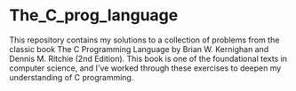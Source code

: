 # The_C_prog_language
This repository contains my solutions to a collection of problems from the classic book The C Programming Language by Brian W. Kernighan and Dennis M. Ritchie (2nd Edition). This book is one of the foundational texts in computer science, and I've worked through these exercises to deepen my understanding of C programming.
